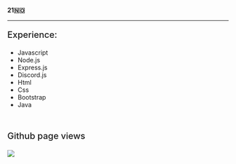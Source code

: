 **21🇳🇴**<br>

<hr>
<div>

</p>
</details>

<div width="100%" height="1px" style="background: linear-gradient(to right, transparent, lightgrey, transparent); margin: 10px;"></div>
<p style="font-size: 20px;  font-weight: 500;">Experience:</p>

<ul>
  <li>Javascript</li>
  <li>Node.js</li>
  <li>Express.js</li>
  <li>Discord.js</li>
  <li>Html</li>
  <li>Css</li>
  <li>Bootstrap</li>
  <li>Java</li>
</ul>

<br>
<p style="font-size: 20px;  font-weight: 500;">Github page views</p>

![](https://komarev.com/ghpvc/?username=jakobdanielsen&style=flat-square)

</div>
